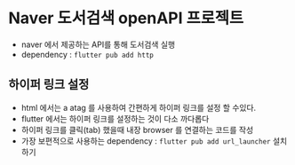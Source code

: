 # Naver 도서검색 openAPI 프로젝트

- naver 에서 제공하는 API를 통해 도서검색 실행
- dependency : `flutter pub add http`

## 하이퍼 링크 설정

- html 에서는 a atag 를 사용하여 간편하게 하이퍼 링크를 설정 할 수있다.
- flutter 에서는 하이퍼 링크를 설정하는 것이 다소 까다롭다
- 하이퍼 링크를 클릭(tab) 했을때 내장 browser 를 연결하는 코드를 작성
- 가장 보편적으로 사용하는 dependency : `flutter pub add url_launcher` 설치하기
